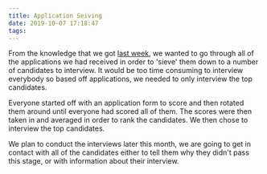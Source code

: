 ```yaml
---
title: Application Seiving
date: 2019-10-07 17:18:47
tags:
---
```

From the knowledge that we got [last week](/2019/09/30/recruitment-process/), we wanted to go through all of the applications we had received in order to 'sieve' them down to a number of candidates to interview. It would be too time consuming to interview everybody so based off applications, we needed to only interview the top candidates.

Everyone started off with an application form to score and then rotated them around until everyone had scored all of them. The scores were then taken in and averaged in order to rank the candidates. We then chose to interview the top candidates.

We plan to conduct the interviews later this month, we are going to get in contact with all of the candidates either to tell them why they didn't pass this stage, or with information about their interview.